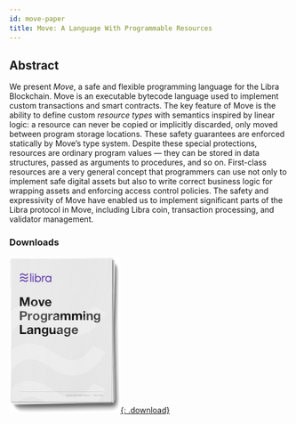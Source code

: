 ```yaml
---
id: move-paper
title: Move: A Language With Programmable Resources
---
```


<!-- hide the table of contents --><style>.toc-headings {display: none !important; visibility: hidden !important;}</style>

## Abstract

We present *Move*, a safe and flexible programming language for the Libra Blockchain. Move is an executable bytecode language used to implement custom transactions and smart contracts. The key feature of Move is the ability to define custom *resource types* with semantics inspired by linear logic: a resource can never be copied or implicitly discarded, only moved between program storage locations. These safety guarantees are enforced statically by Move’s type system.  Despite these special protections, resources are ordinary program values — they can be stored in data structures, passed as arguments to procedures, and so on. First-class resources are a very general concept that programmers can use not only to implement safe digital assets but also to write correct business logic for wrapping assets and enforcing access control policies. The safety and expressivity of Move have enabled us to implement significant parts of the Libra protocol in Move, including Libra coin, transaction processing, and validator management.
### Downloads

[![Move: A Language With Programmable Resources PDF Download](assets/illustrations/move-language-pdf.png){: .download}]()

